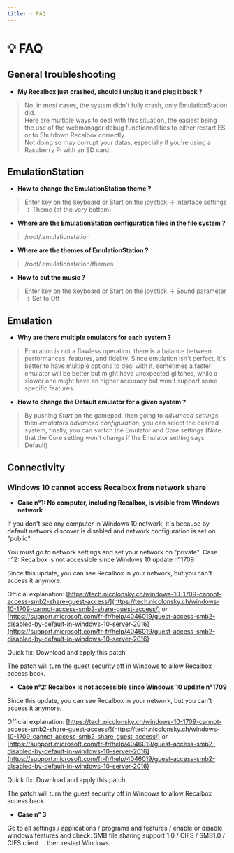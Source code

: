 ```yaml
---
title: 💡 FAQ
---
```


# 💡 FAQ

## General troubleshooting

* **My Recalbox just crashed, should I unplug it and plug it back ?**

> No, in most cases, the system didn't fully crash, only EmulationStation did.  
> Here are multiple ways to deal with this situation, the easiest being the use of the webmanager debug functionnalities to either restart ES or to Shutdown Recalbox correctly.  
> Not doing so may corrupt your datas, especially if you're using a Raspberry Pi with an SD card.

## EmulationStation <a id="emulationstation"></a>

* **How to change the EmulationStation theme ?**

> Enter key on the keyboard or Start on the joystick → Interface settings → Theme \(at the very bottom\)

* **Where are the EmulationStation configuration files in the file system ?**

> /root/.emulationstation

* **Where are the themes of EmulationStation ?**

> /root/.emulationstation/themes

* **How to cut the music ?**

> Enter key on the keyboard or Start on the joystick → Sound parameter → Set to Off

## Emulation

* **Why are there multiple emulators for each system ?**

> Emulation is not a flawless operation, there is a balance between performances, features, and fidelity. Since emulation isn't perfect, it's better to have multiple options to deal with it, sometimes a faster emulator will be better but might have unexpected glitches, while a slower one might have an higher accuracy but won't support some specific features.

* **How to change the Default emulator for a given system ?**

> By pushing _Start_ on the gamepad, then going to _advanced settings_, then _emulators advanced configuration_, you can select the desired system, finally, you can switch the Emulator and Core settings \(Note that the Core setting won't change if the Emulator setting says Default\)

## Connectivity

### Windows 10 cannot access Recalbox from network share

* **Case n°1: No computer, including Recalbox, is visible from Windows network**

If you don't see any computer in Windows 10 network, it's because by default network discover is disabled and network configuration is set on "public".

You must go to network settings and set your network on "private". Case n°2: Recalbox is not accessible since Windows 10 update n°1709

Since this update, you can see Recalbox in your network, but you can't access it anymore.

Official explanation: [https://tech.nicolonsky.ch/windows-10-1709-cannot-access-smb2-share-guest-access/](https://tech.nicolonsky.ch/windows-10-1709-cannot-access-smb2-share-guest-access/) or [https://support.microsoft.com/fr-fr/help/4046019/guest-access-smb2-disabled-by-default-in-windows-10-server-2016](https://support.microsoft.com/fr-fr/help/4046019/guest-access-smb2-disabled-by-default-in-windows-10-server-2016)

Quick fix: Download and apply this patch

The patch will turn the guest security off in Windows to allow Recalbox access back.

* **Case n°2: Recalbox is not accessible since Windows 10 update n°1709**

Since this update, you can see Recalbox in your network, but you can't access it anymore.

Official explanation: [https://tech.nicolonsky.ch/windows-10-1709-cannot-access-smb2-share-guest-access/](https://tech.nicolonsky.ch/windows-10-1709-cannot-access-smb2-share-guest-access/) or [https://support.microsoft.com/fr-fr/help/4046019/guest-access-smb2-disabled-by-default-in-windows-10-server-2016](https://support.microsoft.com/fr-fr/help/4046019/guest-access-smb2-disabled-by-default-in-windows-10-server-2016)

Quick fix: Download and apply this patch

The patch will turn the guest security off in Windows to allow Recalbox access back.

* **Case n° 3**

Go to all settings / applications / programs and features / enable or disable windows features and check: SMB file sharing support 1.0 / CIFS / SMB1.0 / CIFS client ... then restart Windows.

